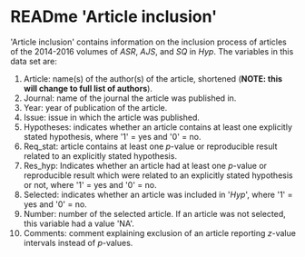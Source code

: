 # READme 'Article inclusion'

'Article inclusion' contains information on the inclusion process of articles of the 2014-2016 volumes of *ASR*, *AJS*, and *SQ* in *Hyp*. The variables in this data set are:
1. Article: name(s) of the author(s) of the article, shortened (**NOTE: this will change to full list of authors**).
2. Journal: name of the journal the article was published in.
3. Year: year of publication of the article.
4. Issue: issue in which the article was published.
5. Hypotheses: indicates whether an article contains at least one explicitly stated hypothesis, where '1' = yes and '0' = no.
6. Req_stat: article contains at least one *p*-value or reproducible result related to an explicitly stated hypothesis.
7. Res_hyp: Indicates whether an article had at least one *p*-value or reproducible result which were related to an explicitly stated hypothesis or not, where '1' = yes and '0' = no.
8. Selected: indicates whether an article was included in '*Hyp*', where '1' = yes and '0' = no.
9. Number: number of the selected article. If an article was not selected, this variable had a value 'NA'. 
10. Comments: comment explaining exclusion of an article reporting *z*-value intervals instead of *p*-values.
